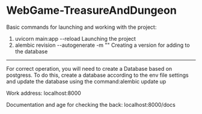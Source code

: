 # WebGame-TreasureAndDungeon

Basic commands for launching and working with the project:
1) uvicorn main:app --reload
Launching the project
2) alembic revision --autogenerate -m ""
Creating a version for adding to the database

------------------------------------------------
For correct operation, you will need to create a Database based on postgress. To do this, create a database according to the env file settings and update the database using the command:alembic update up

Work address: localhost:8000

Documentation and age for checking the back: localhost:8000/docs
